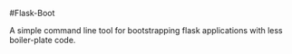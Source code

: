 #Flask-Boot

A simple command line tool for bootstrapping flask applications with less boiler-plate code.
